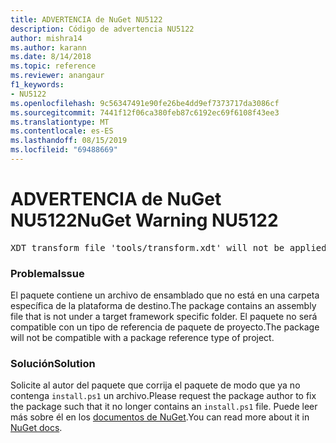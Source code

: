 ```yaml
---
title: ADVERTENCIA de NuGet NU5122
description: Código de advertencia NU5122
author: mishra14
ms.author: karann
ms.date: 8/14/2018
ms.topic: reference
ms.reviewer: anangaur
f1_keywords:
- NU5122
ms.openlocfilehash: 9c56347491e90fe26be4dd9ef7373717da3086cf
ms.sourcegitcommit: 7441f12f06ca380feb87c6192ec69f6108f43ee3
ms.translationtype: MT
ms.contentlocale: es-ES
ms.lasthandoff: 08/15/2019
ms.locfileid: "69488669"
---
```

# <a name="nuget-warning-nu5122"></a><span data-ttu-id="9bb60-103">ADVERTENCIA de NuGet NU5122</span><span class="sxs-lookup"><span data-stu-id="9bb60-103">NuGet Warning NU5122</span></span>
<pre>XDT transform file 'tools/transform.xdt' will not be applied when the package is installed after the migration.</pre>

### <a name="issue"></a><span data-ttu-id="9bb60-104">Problema</span><span class="sxs-lookup"><span data-stu-id="9bb60-104">Issue</span></span>

<span data-ttu-id="9bb60-105">El paquete contiene un archivo de ensamblado que no está en una carpeta específica de la plataforma de destino.</span><span class="sxs-lookup"><span data-stu-id="9bb60-105">The package contains an assembly file that is not under a target framework specific folder.</span></span> <span data-ttu-id="9bb60-106">El paquete no será compatible con un tipo de referencia de paquete de proyecto.</span><span class="sxs-lookup"><span data-stu-id="9bb60-106">The package will not be compatible with a package reference type of project.</span></span>


### <a name="solution"></a><span data-ttu-id="9bb60-107">Solución</span><span class="sxs-lookup"><span data-stu-id="9bb60-107">Solution</span></span>

<span data-ttu-id="9bb60-108">Solicite al autor del paquete que corrija el paquete de modo que ya no contenga `install.ps1` un archivo.</span><span class="sxs-lookup"><span data-stu-id="9bb60-108">Please request the package author to fix the package such that it no longer contains an `install.ps1` file.</span></span> <span data-ttu-id="9bb60-109">Puede leer más sobre él en los [documentos de NuGet](https://docs.microsoft.com/en-us/nuget/consume-packages/migrate-packages-config-to-package-reference).</span><span class="sxs-lookup"><span data-stu-id="9bb60-109">You can read more about it in [NuGet docs](https://docs.microsoft.com/en-us/nuget/consume-packages/migrate-packages-config-to-package-reference).</span></span>

